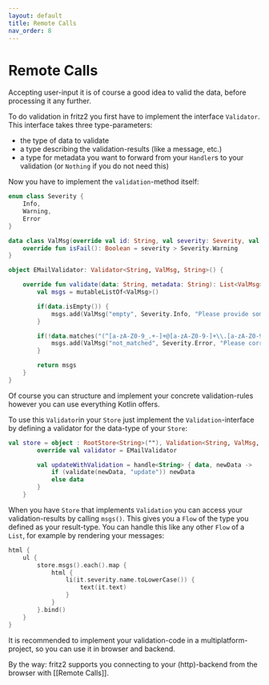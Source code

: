 ```yaml
---
layout: default
title: Remote Calls
nav_order: 8
---
```

# Remote Calls

Accepting user-input it is of course a good idea to valid the data, before processing it any further.

To do validation in fritz2 you first have to implement the interface `Validator`. This interface takes three type-parameters:
* the type of data to validate
* a type describing the validation-results (like a message, etc.)
* a type for metadata you want to forward from your `Handler`s to your validation (or `Nothing` if you do not need this)

Now you have to implement the `validation`-method itself:

```kotlin
enum class Severity {
    Info,
    Warning,
    Error
}

data class ValMsg(override val id: String, val severity: Severity, val text: String): Failable {
    override fun isFail(): Boolean = severity > Severity.Warning
}

object EMailValidator: Validator<String, ValMsg, String>() {

    override fun validate(data: String, metadata: String): List<ValMsg> {
        val msgs = mutableListOf<ValMsg>()

        if(data.isEmpty()) {
            msgs.add(ValMsg("empty", Severity.Info, "Please provide some input"))
        }

        if(!data.matches("(^[a-zA-Z0-9_.+-]+@[a-zA-Z0-9-]+\\.[a-zA-Z0-9-.]+$)")) {
            msgs.add(ValMsg("not_matched", Severity.Error, "Please correct the email address!"))
        }

        return msgs
    }
}
```
Of course you can structure and implement your concrete validation-rules however you can use everything Kotlin offers.

To use this `Validator`in your `Store` just implement the `Validation`-interface by defining a validator for the data-type of your `Store`:

```kotlin
val store = object : RootStore<String>(""), Validation<String, ValMsg, String> {
        override val validator = EMailValidator

        val updateWithValidation = handle<String> { data, newData ->
            if (validate(newData, "update")) newData
            else data
        }
    }
```

When you have `Store` that implements `Validation` you can access your validation-results by calling `msgs()`. This gives you a `Flow` of the type you defined as your result-type. You can handle this like any other `Flow` of a `List`, for example by rendering your messages:

```kotlin
html {
    ul {
        store.msgs().each().map {
            html {
                li(it.severity.name.toLowerCase()) {
                    text(it.text)
                }
            }
        }.bind()
    }
}
```


It is recommended to implement your validation-code in a multiplatform-project, so you can use it in browser and backend.

By the way: fritz2 supports you connecting to your (http)-backend from the browser with [[Remote Calls]].
